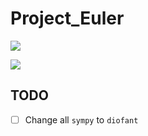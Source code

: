 # Project_Euler

![](https://github.com/wuyudi/Project_Euler/blob/master/profile/25.png)

![](https://github.com/wuyudi/Project_Euler/blob/master/profile/50.png)

## TODO

- [ ] Change all `sympy` to `diofant`

